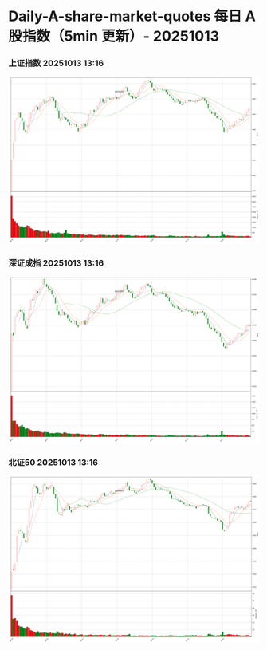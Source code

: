 
# Daily-A-share-market-quotes 每日 A 股指数（5min 更新）- 20251013

### 上证指数 20251013 13:16
![](./fig/2025/10/20251013-sh000001.png)

### 深证成指 20251013 13:16
![](./fig/2025/10/20251013-sz399001.png)

### 北证50 20251013 13:16
![](./fig/2025/10/20251013-bj899050.png)
